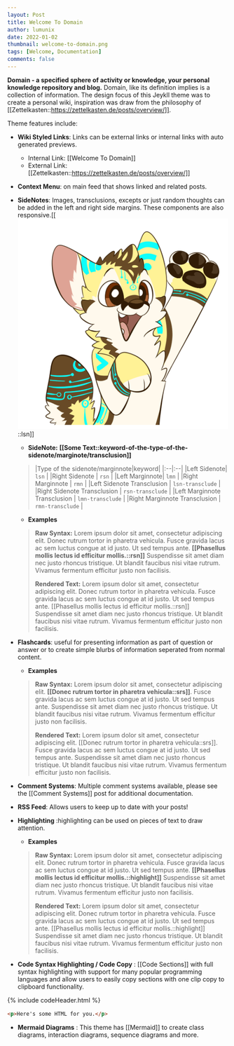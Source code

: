 ```yaml
---
layout: Post
title: Welcome To Domain
author: lumunix
date: 2022-01-02
thumbnail: welcome-to-domain.png
tags: [Welcome, Documentation]
comments: false
---
```


**Domain - a specified sphere of activity or knowledge, your personal knowledge repository and blog.**
Domain, like its definition implies is a collection of information. The design focus of this Jeykll theme was to create a personal wiki, inspiration was draw from the philosophy of [[Zettelkasten::https://zettelkasten.de/posts/overview/]].

Theme features include:
- **Wiki Styled Links**: Links can be external links or internal links with auto generated previews.  
    - Internal Link: [[Welcome To Domain]]
    - External Link: [[Zettelkasten::https://zettelkasten.de/posts/overview/]]

- **Context Menu**: on main feed that shows linked and related posts.

- **SideNotes**: Images, transclusions, excepts or just random thoughts can be added in the left and right side margins. These components are also responsive.[[<br><img src="/assets/img/hi.png">::lsn]]


    - **SideNote:** **[​[**Some Text**::keyword-of-the-type-of-the-sidenote/marginote/transclusion]]**

    > |Type of the sidenote/marginnote|keyword|
      |:--|:--|
      |Left Sidenote| `lsn` |
      |Right Sidenote | `rsn` |
      |Left Marginnote| `lmn` |
      |Right Marginnote | `rmn` |
      |Left Sidenote Transclusion | `lsn-transclude` |
      |Right Sidenote Transclusion | `rsn-transclude` |
      |Left Marginnote Transclusion | `lmn-transclude` |
      |Right Marginnote Transclusion | `rmn-transclude` |


     - **Examples**

    > **Raw Syntax:** Lorem ipsum dolor sit amet, consectetur adipiscing elit. Donec rutrum tortor in pharetra vehicula. Fusce gravida lacus ac sem luctus congue at id justo. Ut sed tempus ante. **[​[**Phasellus mollis lectus id efficitur mollis.**::rsn]]** Suspendisse sit amet diam nec justo rhoncus tristique. Ut blandit faucibus nisi vitae rutrum. Vivamus fermentum efficitur justo non facilisis.
    >
    > **Rendered Text:** Lorem ipsum dolor sit amet, consectetur adipiscing elit. Donec rutrum tortor in pharetra vehicula. Fusce gravida lacus ac sem luctus congue at id justo. Ut sed tempus ante. [[Phasellus mollis lectus id efficitur mollis.::rsn]] Suspendisse sit amet diam nec justo rhoncus tristique. Ut blandit faucibus nisi vitae rutrum. Vivamus fermentum efficitur justo non facilisis.
    >

- **Flashcards**: useful for presenting information as part of question or answer or to create simple blurbs of information seperated from normal content.


     - **Examples**

  > **Raw Syntax:** Lorem ipsum dolor sit amet, consectetur adipiscing elit. **[​[**Donec rutrum tortor in pharetra vehicula**::srs]]**. Fusce gravida lacus ac sem luctus congue at id justo. Ut sed tempus ante. Suspendisse sit amet diam nec justo rhoncus tristique. Ut blandit faucibus nisi vitae rutrum. Vivamus fermentum efficitur justo non facilisis.
  >
  > **Rendered Text:** Lorem ipsum dolor sit amet, consectetur adipiscing elit. [[Donec rutrum tortor in pharetra vehicula::srs]]. Fusce gravida lacus ac sem luctus congue at id justo. Ut sed tempus ante. Suspendisse sit amet diam nec justo rhoncus tristique. Ut blandit faucibus nisi vitae rutrum. Vivamus fermentum efficitur justo non facilisis.

- **Comment Systems**: Multiple comment systems available, please see the [[Comment Systems]] post for additional documentation.

- **RSS Feed**: Allows users to keep up to date with your posts!

- **Highlighting** :highlighting can be used on pieces of text to draw attention.

  - **Examples**

  > **Raw Syntax:** Lorem ipsum dolor sit amet, consectetur adipiscing elit. Donec rutrum tortor in pharetra vehicula. Fusce gravida lacus ac sem luctus congue at id justo. Ut sed tempus ante. **[​[**Phasellus mollis lectus id efficitur mollis.**::highlight]]** Suspendisse sit amet diam nec justo rhoncus tristique. Ut blandit faucibus nisi vitae rutrum. Vivamus fermentum efficitur justo non facilisis.
  >
  > **Rendered Text:** Lorem ipsum dolor sit amet, consectetur adipiscing elit. Donec rutrum tortor in pharetra vehicula. Fusce gravida lacus ac sem luctus congue at id justo. Ut sed tempus ante. [[Phasellus mollis lectus id efficitur mollis.::highlight]] Suspendisse sit amet diam nec justo rhoncus tristique. Ut blandit faucibus nisi vitae rutrum. Vivamus fermentum efficitur justo non facilisis.

- **Code Syntax Highlighting / Code Copy** : [[Code Sections]] with full syntax highlighting with support for many popular programming languages and allow users to easily copy sections with one clip copy to clipboard functionality.

{% include codeHeader.html %}
```html
<p>Here's some HTML for you.</p>
```

- **Mermaid Diagrams** : This theme has [[Mermaid]] to create class diagrams, interaction diagrams, sequence diagrams and more.
